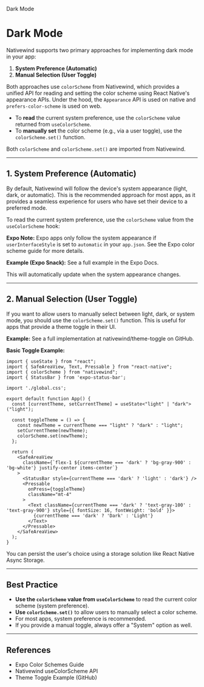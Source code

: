 Dark Mode

# Dark Mode

Nativewind supports two primary approaches for implementing dark mode in your app:

1. **System Preference (Automatic)**
2. **Manual Selection (User Toggle)**

Both approaches use `colorScheme` from Nativewind, which provides a unified API for reading and setting the color scheme using React Native's appearance APIs. Under the hood, the `Appearance` API is used on native and `prefers-color-scheme` is used on web.

* To **read** the current system preference, use the `colorScheme` value returned from `useColorScheme`.
* To **manually set** the color scheme (e.g., via a user toggle), use the `colorScheme.set()` function.

Both `colorScheme` and `colorScheme.set()` are imported from Nativewind.

***

## 1. System Preference (Automatic)

By default, Nativewind will follow the device's system appearance (light, dark, or automatic). This is the recommended approach for most apps, as it provides a seamless experience for users who have set their device to a preferred mode.

To read the current system preference, use the `colorScheme` value from the `useColorScheme` hook:

**Expo Note:** Expo apps only follow the system appearance if `userInterfaceStyle` is set to `automatic` in your `app.json`. See the Expo color scheme guide for more details.

**Example (Expo Snack):** See a full example in the Expo Docs.

This will automatically update when the system appearance changes.

***

## 2. Manual Selection (User Toggle)

If you want to allow users to manually select between light, dark, or system mode, you should use the `colorScheme.set()` function. This is useful for apps that provide a theme toggle in their UI.

**Example:** See a full implementation at nativewind/theme-toggle on GitHub.

**Basic Toggle Example:**

```
import { useState } from "react";
import { SafeAreaView, Text, Pressable } from "react-native";
import { colorScheme } from "nativewind";
import { StatusBar } from 'expo-status-bar';
 
import './global.css';
 
export default function App() {
  const [currentTheme, setCurrentTheme] = useState<"light" | "dark">("light");
 
  const toggleTheme = () => {
    const newTheme = currentTheme === "light" ? "dark" : "light";
    setCurrentTheme(newTheme);
    colorScheme.set(newTheme);
  };
 
  return (
    <SafeAreaView
      className={`flex-1 ${currentTheme === 'dark' ? 'bg-gray-900' : 'bg-white'} justify-center items-center`}
    >
      <StatusBar style={currentTheme === 'dark' ? 'light' : 'dark'} />
      <Pressable
        onPress={toggleTheme}
        className="mt-4"
      >
        <Text className={currentTheme === 'dark' ? 'text-gray-100' : 'text-gray-900'} style={{ fontSize: 16, fontWeight: 'bold' }}>
          {currentTheme === 'dark' ? 'Dark' : 'Light'}
        </Text>
      </Pressable>
    </SafeAreaView>
  );
}
```

You can persist the user's choice using a storage solution like React Native Async Storage.

***

## Best Practice

* **Use the `colorScheme` value from `useColorScheme`** to read the current color scheme (system preference).
* **Use `colorScheme.set()`** to allow users to manually select a color scheme.
* For most apps, system preference is recommended.
* If you provide a manual toggle, always offer a "System" option as well.

***

## References

* Expo Color Schemes Guide
* Nativewind useColorScheme API
* Theme Toggle Example (GitHub)
